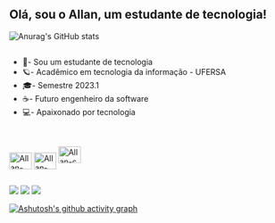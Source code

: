 ## Olá, sou o Allan, um estudante de tecnologia!

<div align="left">
  
  ![Anurag's GitHub stats](https://github-readme-stats.vercel.app/api?username=Allan-Gabriell&show_icons=true&theme=dark)
  
</div>

  ##
  
  - 🌱- Sou um estudante de tecnologia
  - 🪐- Acadêmico em tecnologia da informação - UFERSA
  - 🎓- Semestre 2023.1
  - ☕- Futuro engenheiro da software
  - 💻- Apaixonado por tecnologia 
  
  ##
  
  <div style="display: inline_block"><br>
    <img align="center" alt="Allan-HTML" height="30" width="40" src="https://icongr.am/devicon/html5-original.svg?size=148&color=currentColor">
    <img align="center" alt="Allan-CSS" height="30" width="40" src="https://icongr.am/devicon/css3-original.svg?size=148&color=currentColor">
    <img aling="center" alt="Allan-c" height="30" width="40" src="https://icongr.am/devicon/c-original.svg?size=148&color=currentColor">
  </div>
  
  
  ##
  
  <div>
  <a href="https://instagram.com/__allanslv?igshid=ZDdkNTZiNTM" target="_blank"><img src="https://img.shields.io/badge/Instagram-E4405F?style=for-the-badge&logo=instagram&logoColor=white" target="_blank"></a>
  <a href = "mailto:allangabrieldev@gmail.com"><img src="https://img.shields.io/badge/Gmail-D14836?style=for-the-badge&logo=gmail&logoColor=white" alvo ="_blank"></a>
  <a href="https://www.linkedin.com/in/allan-gabrieldev/" target="_blank"><img src="https://img.shields.io/badge/LinkedIn-0077B5?style=for-the-badge&logo=linkedin&logoColor=white" target="_blank"></a>
  
</div
    
 ##
    
[![Ashutosh's github activity graph](https://github-readme-activity-graph.cyclic.app/graph?username=Allan-Gabriell&bg_color=0d1117&color=00ffbf&line=00ffee&point=0011ff&area=true&hide_border=true)](https://github.com/ashutosh00710/github-readme-activity-graph)

